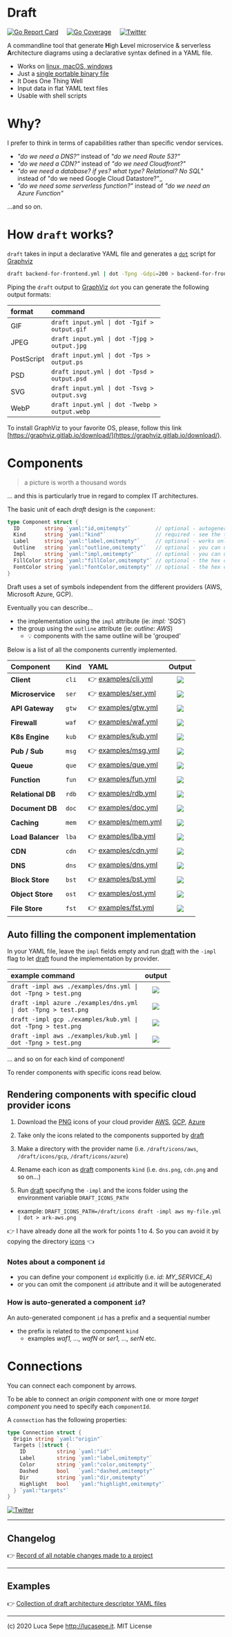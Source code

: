 # Draft

[![Go Report Card](https://goreportcard.com/badge/github.com/lucasepe/draft)](https://goreportcard.com/report/github.com/lucasepe/draft) &nbsp;&nbsp;&nbsp; [![Go Coverage](https://gocover.io/_badge/github.com/lucasepe/draft?nocache=draft)](https://gocover.io/_badge/github.com/lucasepe/draft?nocache=draft) &nbsp;&nbsp;&nbsp; [![Twitter](https://img.shields.io/twitter/url?style=social&url=https%3A%2F%2Fgithub.com%2Flucasepe%2Fdraft)](https://twitter.com/intent/tweet?text=Wow:&url=https%3A%2F%2Fgithub.com%2Flucasepe%2Fdraft)

A commandline tool that generate **H**igh **L**evel microservice & serverless **A**rchitecture diagrams using a declarative syntax defined in a YAML file.

- Works on [linux, macOS, windows](https://github.com/lucasepe/draft/releases/latest)
- Just a [single portable binary file](https://github.com/lucasepe/draft/releases/latest)
- It Does One Thing Well
- Input data in flat YAML text files
- Usable with shell scripts

# Why?

I prefer to think in terms of capabilities rather than specific vendor services.

- _"do we need a DNS?"_ instead of _"do we need Route 53?"_
- _"do we need a CDN?"_ instead of _"do we need Cloudfront?"_
- _"do we need a database? if yes? what type? Relational? No SQL"_ instead of "do we need Google Cloud Datastore?"_
- _"do we need some serverless function?"_ instead of _"do we need an Azure Function"_

...and so on.

# How `draft` works?

`draft` takes in input a declarative YAML file and generates a [`dot`](https://en.wikipedia.org/wiki/DOT_(graph_description_language)) script for [Graphviz](https://www.graphviz.org/)

```bash
draft backend-for-frontend.yml | dot -Tpng -Gdpi=200 > backend-for-frontend.png 
```

Piping the `draft` output to [GraphViz](http://www.graphviz.org/doc/info/output.html/) `dot` you can generate the following output formats:

| format       | command                                                        |
|:-------------|:---------------------------------------------------------------|
| GIF          | <code>draft input.yml &#124; dot -Tgif > output.gif</code>     |
| JPEG         | <code>draft input.yml &#124; dot -Tjpg > output.jpg</code>     |
| PostScript   | <code>draft input.yml &#124; dot -Tps > output.ps</code>       |
| PSD          | <code>draft input.yml &#124; dot -Tpsd > output.psd</code>     |
| SVG          | <code>draft input.yml &#124; dot -Tsvg > output.svg</code>     |
| WebP         | <code>draft input.yml &#124; dot -Twebp > output.webp</code>   |

To install GraphViz to your favorite OS, please, follow this link [https://graphviz.gitlab.io/download/](https://graphviz.gitlab.io/download/).


# Components

> a picture is worth a thousand words 

... and this is particularly true in regard to complex IT architectures. 

The basic unit of each _draft_ design is the `component`:

```go
type Component struct {
  ID        string `yaml:"id,omitempty"`        // optional - autogenerated if omitted (read more for details...)
  Kind      string `yaml:"kind"`                // required - see the table below
  Label     string `yaml:"label,omitempty"`     // optional - works only for: 'queue', 'service', 'storage', 'function', 'database', 'client'  
  Outline   string `yaml:"outline,omitempty"`   // optional - you can use this to groups some components
  Impl      string `yaml:"impl,omitempty"`      // optional - you can use this to specify the implementation
  FillColor string `yaml:"fillColor,omitempty"` // optional - the hex code for the background color 
  FontColor string `yaml:"fontColor,omitempty"` // optional - the hex code for the foreground color
}
```

Draft uses a set of symbols independent from the different providers (AWS, Microsoft Azure, GCP). 

Eventually you can describe...

- the implementation using the `impl` attribute (ie: _impl: 'SQS'_)
- the group using the `outline` attribute (ie: _outline: AWS_)
  - 💡 components with the same outline will be 'grouped'

Below is a list of all the components currently implemented.

| Component            | Kind  | YAML                                        | Output                   | 
|:---------------------|:------|:--------------------------------------------|:------------------------:|
| **Client**           | `cli` | 👉 [examples/cli.yml](./examples/cli.yml)   | ![](./examples/cli.png)  |
| **Microservice**     | `ser` | 👉 [examples/ser.yml](./examples/ser.yml)   | ![](./examples/ser.png)  |  
| **API Gateway**      | `gtw` | 👉 [examples/gtw.yml](./examples/gtw.yml)   | ![](./examples/gtw.png)  | 
| **Firewall**         | `waf` | 👉 [examples/waf.yml](./examples/waf.yml)   | ![](./examples/waf.png)  | 
| **K8s Engine**       | `kub` | 👉 [examples/kub.yml](./examples/kub.yml)   | ![](./examples/kub.png)  |
| **Pub / Sub**        | `msg` | 👉 [examples/msg.yml](./examples/msg.yml)   | ![](./examples/msg.png)  | 
| **Queue**            | `que` | 👉 [examples/que.yml](./examples/que.yml)   | ![](./examples/que.png)  | 
| **Function**         | `fun` | 👉 [examples/fun.yml](./examples/fun.yml)   | ![](./examples/fun.png)  |
| **Relational DB**    | `rdb` | 👉 [examples/rdb.yml](./examples/rdb.yml)   | ![](./examples/rdb.png)  | 
| **Document DB**      | `doc` | 👉 [examples/doc.yml](./examples/doc.yml)   | ![](./examples/doc.png)  | 
| **Caching**          | `mem` | 👉 [examples/mem.yml](./examples/mem.yml)   | ![](./examples/mem.png)  | 
| **Load Balancer**    | `lba` | 👉 [examples/lba.yml](./examples/lba.yml)   | ![](./examples/lba.png)  |
| **CDN**              | `cdn` | 👉 [examples/cdn.yml](./examples/cdn.yml)   | ![](./examples/cdn.png)  |
| **DNS**              | `dns` | 👉 [examples/dns.yml](./examples/dns.yml)   | ![](./examples/dns.png)  |
| **Block Store**      | `bst` | 👉 [examples/bst.yml](./examples/bst.yml)   | ![](./examples/bst.png)  |
| **Object Store**     | `ost` | 👉 [examples/ost.yml](./examples/ost.yml)   | ![](./examples/ost.png)  |
| **File Store**       | `fst` | 👉 [examples/fst.yml](./examples/fst.yml)   | ![](./examples/fst.png)  |

## Auto filling the component implementation

In your YAML file, leave the `impl` fields empty and run [draft](https://github.com/lucasepe/draft/releases/latest) with the `-impl` flag to let [draft](https://github.com/lucasepe/draft/releases/latest) found the implementation by provider.

| example command                                                               | output                         |
|:------------------------------------------------------------------------------|:------------------------------:|
| <code>draft -impl aws ./examples/dns.yml &#124; dot -Tpng > test.png</code>   | ![](./examples/dns_aws.png)    |
| <code>draft -impl azure ./examples/dns.yml &#124; dot -Tpng > test.png<code>  | ![](./examples/dns_azure.png)  |
| <code>draft -impl gcp ./examples/kub.yml &#124; dot -Tpng > test.png<code>    | ![](./examples/kub_gcp.png)    |
| <code>draft -impl aws ./examples/kub.yml &#124; dot -Tpng > test.png<code>    | ![](./examples/kub_aws.png)    |

... and so on for each kind of component!

To render components with specific icons read below.


## Rendering components with specific cloud provider icons

1. Download the <u>PNG</u> icons of your cloud provider [AWS](https://aws.amazon.com/it/architecture/icons/), [GCP](https://cloud.google.com/icons), [Azure](https://www.microsoft.com/en-us/download/details.aspx?id=41937)

2. Take only the icons related to the components supported by [draft](https://github.com/lucasepe/draft/releases/latest)

3. Make a directory with the provider name (i.e. `/draft/icons/aws`, `/draft/icons/gcp`, `/draft/icons/azure`) 

4. Rename each icon as [draft](https://github.com/lucasepe/draft/releases/latest) components `kind` (i.e. `dns.png`, `cdn.png` and so on...)

5. Run [draft](https://github.com/lucasepe/draft/releases/latest) specifyng the `-impl` and the icons folder using the environment variable `DRAFT_ICONS_PATH`
  - example: `DRAFT_ICONS_PATH=/draft/icons draft -impl aws my-file.yml | dot > ark-aws.png`

👉 I have already done all the work for points 1 to 4. So you can avoid it by copying the directory [icons](./icons) 👈

### Notes about a component `id`

- you can define your component `id` explicitly (i.e. _id: MY_SERVICE_A_)
- or you can omit the component `id` attribute and it will be autogenerated

### How is auto-generated a component `id`?

An auto-generated component `id` has a prefix and a sequential number

- the prefix is related to the component `kind`
  - examples _waf1, ..., wafN_ or _ser1, ..., serN_ etc.

# Connections

You can connect each component by arrows.

To be able to connect an _origin component_ with one or more _target component_ you need to specify each `componentId`.

A `connection` has the following properties:

```go
type Connection struct {
  Origin string `yaml:"origin"`
  Targets []struct {
    ID          string `yaml:"id"`
    Label       string `yaml:"label,omitempty"`
    Color       string `yaml:"color,omitempty"`
    Dashed      bool   `yaml:"dashed,omitempty"`
    Dir         string `yaml:"dir,omitempty"`
    Highlight   bool   `yaml:"highlight,omitempty"`
  } `yaml:"targets"`
}
```

[![Twitter](https://img.shields.io/twitter/url?style=social&url=https%3A%2F%2Fgithub.com%2Flucasepe%2Fdraft)](https://twitter.com/intent/tweet?text=Wow:&url=https%3A%2F%2Fgithub.com%2Flucasepe%2Fdraft)

---

## Changelog

👉 [Record of all notable changes made to a project](./CHANGELOG.md)

---

## Examples

👉 [Collection of draft architecture descriptor YAML files](./examples/README.md)

---

(c) 2020 Luca Sepe http://lucasepe.it. MIT License 
